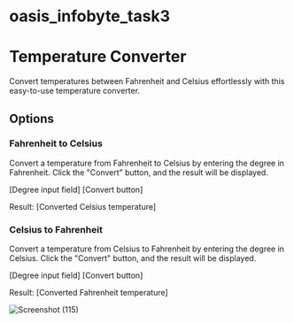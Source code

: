 # oasis_infobyte_task3
# Temperature Converter

Convert temperatures between Fahrenheit and Celsius effortlessly with this easy-to-use temperature converter.

## Options

### Fahrenheit to Celsius

Convert a temperature from Fahrenheit to Celsius by entering the degree in Fahrenheit. Click the "Convert" button, and the result will be displayed.

[Degree input field] [Convert button]

Result: [Converted Celsius temperature]

### Celsius to Fahrenheit

Convert a temperature from Celsius to Fahrenheit by entering the degree in Celsius. Click the "Convert" button, and the result will be displayed.

[Degree input field] [Convert button]

Result: [Converted Fahrenheit temperature]

![Screenshot (115)](https://github.com/snehapangare/oasis_infobyte_task3/assets/154306103/b35b6c6e-f3e9-48eb-a0a2-d2176e47900b)
